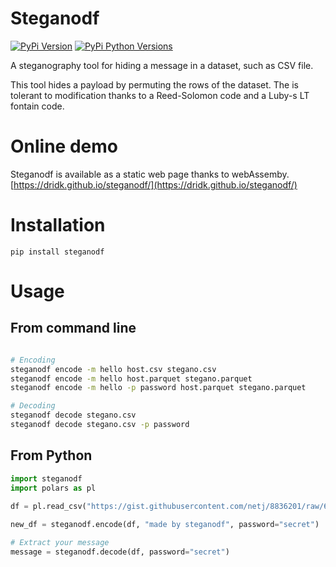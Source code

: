 
# Steganodf 

[![PyPi Version](https://img.shields.io/pypi/v/steganodf.svg)](https://pypi.python.org/pypi/steganodf/)
[![PyPi Python Versions](https://img.shields.io/pypi/pyversions/yt2mp3.svg)](https://pypi.python.org/pypi/steganodf/)


A steganography tool for hiding a message in a dataset, such as CSV file.

This tool hides a payload by permuting the rows of the dataset. The is tolerant
to modification thanks to a Reed-Solomon code and a Luby-s LT fontain code.

# Online demo 

Steganodf is available as a static web page thanks to webAssemby.     
[https://dridk.github.io/steganodf/](https://dridk.github.io/steganodf/)

# Installation 

```
pip install steganodf
```

# Usage 

## From command line 
```bash 

# Encoding 
steganodf encode -m hello host.csv stegano.csv
steganodf encode -m hello host.parquet stegano.parquet 
steganodf encode -m hello -p password host.parquet stegano.parquet 

# Decoding 
steganodf decode stegano.csv
steganodf decode stegano.csv -p password

```

## From Python

```python
import steganodf 
import polars as pl
 
df = pl.read_csv("https://gist.githubusercontent.com/netj/8836201/raw/6f9306ad21398ea43cba4f7d537619d0e07d5ae3/iris.csv")

new_df = steganodf.encode(df, "made by steganodf", password="secret")

# Extract your message 
message = steganodf.decode(df, password="secret")

```




